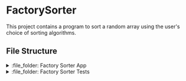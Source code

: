 # FactorySorter

This project contains a program to sort a random array using the user's choice of sorting algorithms.

## File Structure

<details>

<summary>:file_folder: Factory Sorter App</summary>

## :open_file_folder: [Factory Sorter App](/FactorySorterApp/)
<details>
<summary> :file_folder: Controller </summary>

## :open_file_folder: [Controller](/FactorySorterApp/FactorySorterApp/Controller)

- [SortFactory.cs](/FactorySorterApp/FactorySorterApp/Controller/SortFactory.cs)
</details>
<details>
<summary> :file_folder: Models </summary>

## :open_file_folder: [Models](/FactorySorterApp/FactorySorterApp/Models)

- [ArrayGenerator.cs](/FactorySorterApp/FactorySorterApp/Models/ArrayGenerator.cs)
- [Bubble.cs](/FactorySorterApp/FactorySorterApp/Models/Bubble.cs)
- [ISorter.cs](/FactorySorterApp/FactorySorterApp/Models/ISorter.cs)
- [Merge.cs](/FactorySorterApp/FactorySorterApp/Models/Merge.cs)
- [Quick.cs](/FactorySorterApp/FactorySorterApp/Models/Quick.cs)
- [Standard.cs](/FactorySorterApp/FactorySorterApp/Models/Standard.cs)
</details>

<details>
<summary> :file_folder: View </summary>

## :open_file_folder: [View](/FactorySorterApp/FactorySorterApp/View)

- [Program.cs](/FactorySorterApp/FactorySorterApp/View/Program.cs)

</details>
</details>

<details>
<summary>:file_folder: Factory Sorter Tests</summary>

:open_file_folder: [Factory Sorter Tests](/FactorySorterApp/FactorySorterTests/)

- [ArrayGeneratorTest.cs](/FactorySorterApp/FactorySorterTests/ArrayGeneratorTest.cs)
- [BubbleSortTest.cs](/FactorySorterApp/FactorySorterTests/BubbleSortTest.cs)
- [FactorySorterTests.csproj](/FactorySorterApp/FactorySorterTests/FactorySorterTests.csproj)
- [MergeSortTest.cs](/FactorySorterApp/FactorySorterTests/MergeSortTest.cs)
- [QuickSortTest.cs](/FactorySorterApp/FactorySorterTests/QuickSortTest.cs)
- [StandardTest.cs](/FactorySorterApp/FactorySorterTests/StandardTest.cs)
- [Usings.cs](/FactorySorterApp/FactorySorterTests/Usings.cs)
</details>



